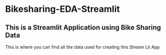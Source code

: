 # Bikesharing-EDA-Streamlit
This is a Streamlit Application using Bike Sharing Data 
---

This is where you can find all the data used for creating this Stream Lit App
